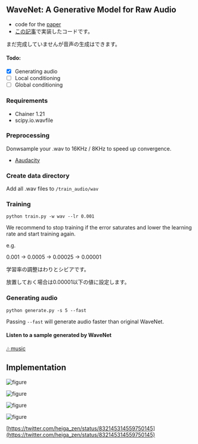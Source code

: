 ## WaveNet: A Generative Model for Raw Audio

- code for the [paper](http://arxiv.org/abs/1609.03499)
- [この記事](http://musyoku.github.io/2016/09/18/wavenet-a-generative-model-for-raw-audio/)で実装したコードです。

まだ完成していませんが音声の生成はできます。

#### Todo:
- [x] Generating audio
- [ ] Local conditioning
- [ ] Global conditioning

### Requirements

- Chainer 1.21
- scipy.io.wavfile

### Preprocessing

Donwsample your .wav to 16KHz / 8KHz to speed up convergence.

- [Aaudacity](http://www.audacityteam.org/)

### Create data directory

Add all .wav files to `/train_audio/wav`

### Training

`python train.py -w wav --lr 0.001`

We recommend to stop training if the error saturates and lower the learning rate and start training again.

e.g.

0.001 -> 0.0005 -> 0.00025 -> 0.00001

学習率の調整はわりとシビアです。

放置しておく場合は0.00001以下の値に設定します。

### Generating audio

`python generate.py -s 5 --fast`

Passing `--fast` will generate audio faster than original WaveNet.

#### Listen to a sample generated by WaveNet

[🎶 music](https://drive.google.com/file/d/0ByQaxyG1S5JRWUZrQkpaMTJRNFk/view)

## Implementation

![figure](https://github.com/musyoku/musyoku.github.io/blob/master/images/post/2016-09-17/arch.png?raw=true)

![figure](https://github.com/musyoku/musyoku.github.io/blob/master/images/post/2016-09-17/block.png?raw=true)

![figure](https://github.com/musyoku/musyoku.github.io/blob/master/images/post/2016-09-17/actual_data.png?raw=true)

![figure](https://pbs.twimg.com/media/C4xfueRWIAAtrwJ.png)

[https://twitter.com/heiga_zen/status/832145314559750145](https://twitter.com/heiga_zen/status/832145314559750145)